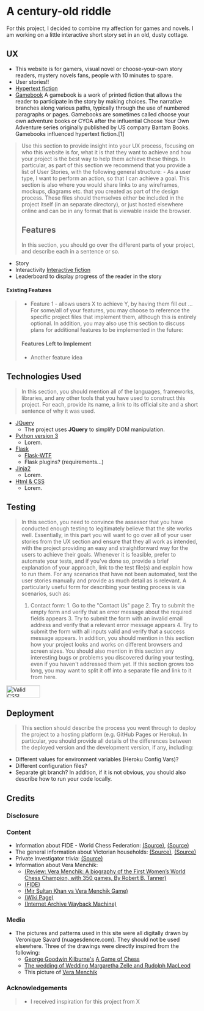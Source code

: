 # A century-old riddle
For this project, I decided to combine my affection for games and novels. I am working on a little interactive short story set in an old, dusty cottage.
## UX
 
- This website is for gamers, visual novel or choose-your-own story readers, mystery novels fans, people with 10 minutes to spare.
- User stories!!
-  [Hypertext fiction](https://en.wikipedia.org/wiki/Hypertext_fiction)
-  [Gamebook](https://en.wikipedia.org/wiki/Gamebook)
    A gamebook is a work of printed fiction that allows the reader to participate in the story by making choices. The narrative branches along various paths, typically through the use of numbered paragraphs or pages. Gamebooks are sometimes called choose your own adventure books or CYOA after the influential Choose Your Own Adventure series originally published by US company Bantam Books. Gamebooks influenced hypertext fiction.[1]

> Use this section to provide insight into your UX process, focusing on who this website is for, what it is that they want to achieve and how your project is the best way to help them achieve these things.
In particular, as part of this section we recommend that you provide a list of User Stories, with the following general structure:
     - As a user type, I want to perform an action, so that I can achieve a goal.
This section is also where you would share links to any wireframes, mockups, diagrams etc. that you created as part of the design process. These files should themselves either be included in the project itself (in an separate directory), or just hosted elsewhere online and can be in any format that is viewable inside the browser.
> ## Features
> In this section, you should go over the different parts of your project, and describe each in a sentence or so.
- Story
- Interactivity [Interactive fiction](https://en.wikipedia.org/wiki/Interactive_fiction)
- Leaderboard to display progress of the reader in the story
 
#### Existing Features
> - Feature 1 - allows users X to achieve Y, by having them fill out ...
For some/all of your features, you may choose to reference the specific project files that implement them, although this is entirely optional.
In addition, you may also use this section to discuss plans for additional features to be implemented in the future:
> #### Features Left to Implement
>- Another feature idea
## Technologies Used
> In this section, you should mention all of the languages, frameworks, libraries, and any other tools that you have used to construct this project. For each, provide its name, a link to its official site and a short sentence of why it was used.
- [JQuery](https://jquery.com)
    - The project uses **JQuery** to simplify DOM manipulation.
- [Python version 3]()
    - Lorem.
- [Flask]()
    - [Flask-WTF](https://flask-wtf.readthedocs.io/en/stable/)
    - Flask plugins? (requirements...)
- [Jinja2]()
    - Lorem.
- [Html & CSS]()
    - Lorem.
## Testing
>In this section, you need to convince the assessor that you have conducted enough testing to legitimately believe that the site works well. Essentially, in this part you will want to go over all of your user stories from the UX section and ensure that they all work as intended, with the project providing an easy and straightforward way for the users to achieve their goals.
Whenever it is feasible, prefer to automate your tests, and if you've done so, provide a brief explanation of your approach, link to the test file(s) and explain how to run them.
For any scenarios that have not been automated, test the user stories manually and provide as much detail as is relevant. A particularly useful form for describing your testing process is via scenarios, such as:
> 1. Contact form:
    1. Go to the "Contact Us" page
    2. Try to submit the empty form and verify that an error message about the required fields appears
    3. Try to submit the form with an invalid email address and verify that a relevant error message appears
    4. Try to submit the form with all inputs valid and verify that a success message appears.
In addition, you should mention in this section how your project looks and works on different browsers and screen sizes.
You should also mention in this section any interesting bugs or problems you discovered during your testing, even if you haven't addressed them yet.
If this section grows too long, you may want to split it off into a separate file and link to it from here.

<p>
<a href="http://jigsaw.w3.org/css-validator/check/referer">
    <img style="border:0;width:88px;height:31px"
        src="http://jigsaw.w3.org/css-validator/images/vcss-blue"
        alt="Valid CSS!" />
    </a>
</p>

## Deployment
>This section should describe the process you went through to deploy the project to a hosting platform (e.g. GitHub Pages or Heroku).
In particular, you should provide all details of the differences between the deployed version and the development version, if any, including:
- Different values for environment variables (Heroku Config Vars)?
- Different configuration files?
- Separate git branch?
In addition, if it is not obvious, you should also describe how to run your code locally.
## Credits
### Disclosure
### Content
- Information about 
FIDE - World Chess Federation: [(Source)](https://www.chess.com/article/view/fide-world-chess-federation-), [(Source)](https://www.fide.com/fide.html)
- The general information about Victorian households: [(Source)](http://starcraftcustombuilders.com/Architectural.Styles.VictorianKitchen.htm), [(Source)](http://www.victorian-era.org/victorian-era-last-names2.html)
- Private Investigator trivia: [(Source)](http://www.thrillingdetective.com/trivia/triv289.html)
- Information about Vera Menchik:
    - [(Review: Vera Menchik: A biography of the First Women’s World Chess Champion, with 350 games, By Robert B. Tanner)](http://georgiachessnews.com/2016/11/01/review-vera-menchik-a-biography-of-the-first-womens-world-chess-champion-with-350-games-by-robert-b-tanner/)
     - [(FIDE)](https://www.fide.com/fide.html) 
     - [(Mir Sultan Khan vs Vera Menchik Game)](http://www.chessgames.com/perl/chessgame?gid=1258409)
     - [(Wiki Page)](https://en.wikipedia.org/wiki/Vera_Menchik)
     - [(Internet Archive Wayback Machine)](https://web.archive.org/web/20091028034414/http://www.geocities.com/siliconvalley/lab/7378/menchik.htm)
### Media
- The pictures and patterns used in this site were all digitally drawn by Veronique Savard (nuagesdencre.com). They should not be used elsewhere.
Three of the drawings were directly inspired from the following:
    - [George Goodwin Kilburne's](https://en.wikipedia.org/wiki/George_Goodwin_Kilburne) [A Game of Chess](https://www.1st-art-gallery.com/George-Goodwin-Kilburne/A-Game-Of-Chess.html)
    - [The wedding of Wedding Margaretha Zelle and Rudolph MacLeod](https://www.friesmuseum.nl/en/collection/blog-mata-hari/dont-think-that-im-bad/)
    - This picture of [Vera Menchik](http://www.chesshistory.com/winter/pics/cn3433_menchik.jpg)
### Acknowledgements
>- I received inspiration for this project from X